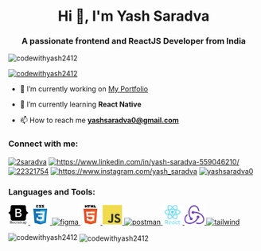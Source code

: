 <h1 align="center">Hi 👋, I'm Yash Saradva</h1>
<h3 align="center">A passionate frontend and ReactJS Developer from India</h3>

<p align="left"> <img src="https://komarev.com/ghpvc/?username=codewithyash2412&label=Profile%20views&color=0e75b6&style=flat" alt="codewithyash2412" /> </p>

<p align="left"> <a href="https://github.com/ryo-ma/github-profile-trophy"><img src="https://github-profile-trophy.vercel.app/?username=codewithyash2412" alt="codewithyash2412" /></a> </p>

- 🔭 I’m currently working on [My Portfolio](https://github.com/CodeWithYash2412/YashPortfolio)

- 🌱 I’m currently learning **React Native**

- 📫 How to reach me **yashsaradva0@gmail.com**

<h3 align="left">Connect with me:</h3>
<p align="left">
<a href="https://twitter.com/2saradva" target="blank"><img align="center" src="https://raw.githubusercontent.com/rahuldkjain/github-profile-readme-generator/master/src/images/icons/Social/twitter.svg" alt="2saradva" height="30" width="40" /></a>
<a href="https://linkedin.com/in/https://www.linkedin.com/in/yash-saradva-559046210/" target="blank"><img align="center" src="https://raw.githubusercontent.com/rahuldkjain/github-profile-readme-generator/master/src/images/icons/Social/linked-in-alt.svg" alt="https://www.linkedin.com/in/yash-saradva-559046210/" height="30" width="40" /></a>
<a href="https://stackoverflow.com/users/22321754" target="blank"><img align="center" src="https://raw.githubusercontent.com/rahuldkjain/github-profile-readme-generator/master/src/images/icons/Social/stack-overflow.svg" alt="22321754" height="30" width="40" /></a>
<a href="https://instagram.com/yash_saradva" target="blank"><img align="center" src="https://raw.githubusercontent.com/rahuldkjain/github-profile-readme-generator/master/src/images/icons/Social/instagram.svg" alt="https://www.instagram.com/yash_saradva" height="30" width="40" /></a>
<a href="https://www.codechef.com/users/yashsaradva0" target="blank"><img align="center" src="https://cdn.jsdelivr.net/npm/simple-icons@3.1.0/icons/codechef.svg" alt="yashsaradva0" height="30" width="40" /></a>
</p>

<h3 align="left">Languages and Tools:</h3>
<p align="left"> <a href="https://getbootstrap.com" target="_blank" rel="noreferrer"> <img src="https://raw.githubusercontent.com/devicons/devicon/master/icons/bootstrap/bootstrap-plain-wordmark.svg" alt="bootstrap" width="40" height="40"/> </a> <a href="https://www.w3schools.com/css/" target="_blank" rel="noreferrer"> <img src="https://raw.githubusercontent.com/devicons/devicon/master/icons/css3/css3-original-wordmark.svg" alt="css3" width="40" height="40"/> </a> <a href="https://www.figma.com/" target="_blank" rel="noreferrer"> <img src="https://www.vectorlogo.zone/logos/figma/figma-icon.svg" alt="figma" width="40" height="40"/> </a> <a href="https://www.w3.org/html/" target="_blank" rel="noreferrer"> <img src="https://raw.githubusercontent.com/devicons/devicon/master/icons/html5/html5-original-wordmark.svg" alt="html5" width="40" height="40"/> </a> <a href="https://developer.mozilla.org/en-US/docs/Web/JavaScript" target="_blank" rel="noreferrer"> <img src="https://raw.githubusercontent.com/devicons/devicon/master/icons/javascript/javascript-original.svg" alt="javascript" width="40" height="40"/> </a> <a href="https://postman.com" target="_blank" rel="noreferrer"> <img src="https://www.vectorlogo.zone/logos/getpostman/getpostman-icon.svg" alt="postman" width="40" height="40"/> </a> <a href="https://reactjs.org/" target="_blank" rel="noreferrer"> <img src="https://raw.githubusercontent.com/devicons/devicon/master/icons/react/react-original-wordmark.svg" alt="react" width="40" height="40"/> </a> <a href="https://redux.js.org" target="_blank" rel="noreferrer"> <img src="https://raw.githubusercontent.com/devicons/devicon/master/icons/redux/redux-original.svg" alt="redux" width="40" height="40"/> </a> <a href="https://tailwindcss.com/" target="_blank" rel="noreferrer"> <img src="https://www.vectorlogo.zone/logos/tailwindcss/tailwindcss-icon.svg" alt="tailwind" width="40" height="40"/> </a> </p>

<p><img align="left" src="https://github-readme-stats.vercel.app/api/top-langs?username=codewithyash2412&show_icons=true&locale=en&layout=compact" alt="codewithyash2412" /></p>

<p>&nbsp;<img align="center" src="https://github-readme-stats.vercel.app/api?username=codewithyash2412&show_icons=true&locale=en" alt="codewithyash2412" /></p>
